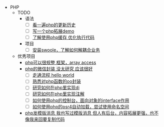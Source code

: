
* PHP
    * TODO
      * 语法
      	  - [ ] [看一遍php的更新历史](https://secure.php.net/manual/en/migration5.php)
      	  - [ ] [写一个php拓展demo](https://www.cnblogs.com/boystar/p/6904795.html)
      	  - [ ] [了解使用php缓存 优化执行代码](http://php.net/manual/zh/book.opcache.php)
      * 项目
      	  - [ ] [安装swoole，了解如何解耦合业务](https://github.com/imRainChen/Mega-WeChat)
  * 优秀项目
    * [php可以很规整 框架，array access](https://github.com/wenbinye/kuiper-framework)
    * [php的微信封装 没太研究 应该很好](https://github.com/overtrue/wechat)
     	- [ ] [走通流程 hello world](https://github.com/wenbinye/kuiper-framework/blob/master/docs/index.rst)
     	- [ ] [熟悉对php函数的oo封装](https://github.com/wenbinye/kuiper-framework/tree/master/components/helper/src)
     	- [ ] [研究如何在php里实现di](https://github.com/wenbinye/kuiper-framework/tree/master/components/di/src)
     	- [ ] [研究如何在php里实现注解](https://github.com/wenbinye/kuiper-framework/tree/master/components/annotations/src)
     	- [ ] [如何使用php的控制台，面向对象的interface作用](https://github.com/wenbinye/kuiper-framework/tree/master/components/console/src)
     	- [ ] [如何使用php的psr4自动加载，尝试使用命名空间](https://www.php-fig.org/psr/psr-4/)
    * [php发模版消息 我也写过模版消息 但人有后台，内容拓展更强，也不像我来回要复制代码](https://github.com/imRainChen/Mega-WeChat)
